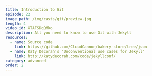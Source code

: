 ```yaml
---
title: Introduction to Git
episode: 22
image_path: /img/casts/git/preview.jpg
length: 4
video_id: XTAFSDqQMko
description: All you need to know to use Git with Jekyll
resources:
  - name: Source code
    link: https://github.com/CloudCannon/bakery-store/tree/json
  - name: Katy Decorah's "Unconventional use cases for Jekyll"
    link: http://katydecorah.com/code/jekyllconf/
category: advanced
order: 2
---
```

